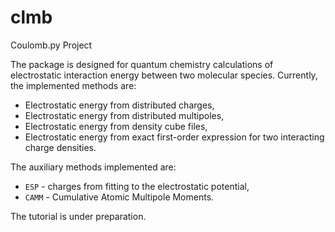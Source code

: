 clmb
====

Coulomb.py Project

The package is designed for quantum chemistry calculations
of electrostatic interaction energy between two molecular species.
Currently, the implemented methods are:

* Electrostatic energy from distributed charges,
* Electrostatic energy from distributed multipoles,
* Electrostatic energy from density cube files,
* Electrostatic energy from exact first-order expression for two interacting charge densities. 
   
The auxiliary methods implemented are:

* `ESP` - charges from fitting to the electrostatic potential,
* `CAMM` - Cumulative Atomic Multipole Moments.

The tutorial is under preparation. 
